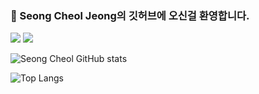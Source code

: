 ###  👋 Seong Cheol Jeong의 깃허브에 오신걸 환영합니다.
<img src="https://img.shields.io/badge/ tjdcjf9333@gmail.com -EA4335?style=flat-square&logo=Gmail&logoColor=white"/> <img src="https://img.shields.io/badge/ Notion-000000?style=flat-square&logo=Notion&logoColor=white"/>

![Seong Cheol GitHub stats](https://github-readme-stats.vercel.app/api?username=pflying1&theme=default&show_icons=true)

![Top Langs](https://github-readme-stats.vercel.app/api/top-langs/?username=pflying1&layout=Demo&theme=dark)
<!--
**pflying1/pflying1** is a ✨ _special_ ✨ repository because its `README.md` (this file) appears on your GitHub profile.

Here are some ideas to get you started:
#EA4335
- 🔭 I’m currently working on ...
- 🌱 I’m currently learning ...
- 👯 I’m looking to collaborate on ...
- 🤔 I’m looking for help with ...
- 💬 Ask me about ...
- 📫 How to reach me: ...
- 😄 Pronouns: ...
- ⚡ Fun fact: ...
-->
